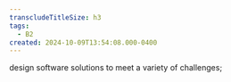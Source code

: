 ```yaml
---
transcludeTitleSize: h3
tags:
  - B2
created: 2024-10-09T13:54:08.000-0400
---
```

design software solutions to meet a variety of challenges;